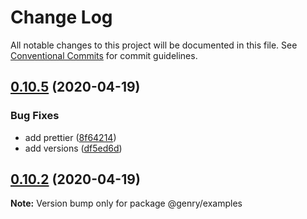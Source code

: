 # Change Log

All notable changes to this project will be documented in this file.
See [Conventional Commits](https://conventionalcommits.org) for commit guidelines.

## [0.10.5](https://github.com/KrickRay/genry/compare/v0.10.4...v0.10.5) (2020-04-19)


### Bug Fixes

* add prettier ([8f64214](https://github.com/KrickRay/genry/commit/8f642148c4cef48052d8ca340c4983ba6d6c87e4))
* add versions ([df5ed6d](https://github.com/KrickRay/genry/commit/df5ed6d55a0f0005749e6ac4adcf6b388f54a590))





## [0.10.2](https://github.com/KrickRay/genry/compare/v0.10.0...v0.10.2) (2020-04-19)

**Note:** Version bump only for package @genry/examples
